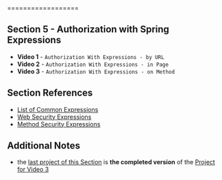 ==================

## Section 5 - Authorization with Spring Expressions

- **Video 1** - `Authorization With Expressions - by URL`
- **Video 2** - `Authorization With Expressions - in Page`
- **Video 3** - `Authorization With Expressions - on Method`


## Section References
- [List of Common Expressions](http://static.springsource.org/spring-security/site/docs/3.1.x/reference/el-access.html#el-common-built-in)
- [Web Security Expressions](http://static.springsource.org/spring-security/site/docs/3.1.x/reference/el-access.html#el-access-web)
- [Method Security Expressions](http://static.springsource.org/spring-security/site/docs/3.1.x/reference/el-access.html#d0e5600)


## Additional Notes
- the [last project of this Section](https://github.com/eugenp/course/tree/master/section5/s5_vid3_done) is **the completed version** of the [Project for Video 3](https://github.com/eugenp/course/tree/master/section5/s5_vid3)
